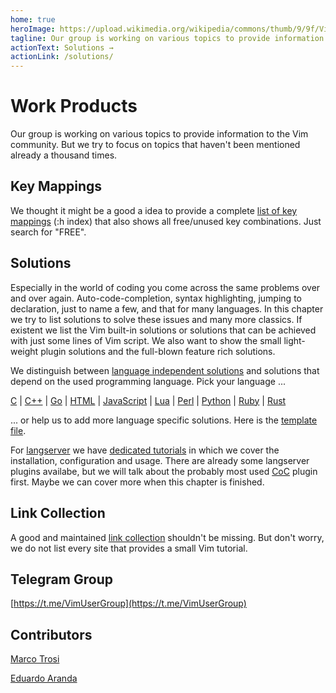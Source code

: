 ```yaml
---
home: true
heroImage: https://upload.wikimedia.org/wikipedia/commons/thumb/9/9f/Vimlogo.svg/64px-Vimlogo.svg.png
tagline: Our group is working on various topics to provide information to the Vim community
actionText: Solutions →
actionLink: /solutions/
--- 
```


# Work Products
Our group is working on various topics to provide information to the Vim community. But we try to focus on topics that
haven't been mentioned already a thousand times.

## Key Mappings
We thought it might be a good a idea to provide a complete [list of key mappings](keymappings/keymappings.md) (:h index)
that also shows all free/unused key combinations. Just search for "FREE".

## Solutions
Especially in the world of coding you come across the same problems over and over again. Auto-code-completion, syntax
highlighting, jumping to declaration, just to name a few, and that for many languages. In this chapter we try to list
solutions to solve these issues and many more classics. If existent we list the Vim built-in solutions or solutions that
can be achieved with just some lines of Vim script. We also want to show the small light-weight plugin solutions and the
full-blown feature rich solutions.

We distinguish between [language independent solutions](solutions/_language_independent.md) and solutions that depend on
the used programming language. Pick your language ...

[C](solutions/c.md) | [C++](solutions/c++.md) | [Go](solutions/go.md) | [HTML](solutions/html.md) |
[JavaScript](solutions/javascript.md) | [Lua](solutions/lua.md) | [Perl](solutions/perl.md) |
[Python](solutions/python.md) | [Ruby](solutions/ruby.md) | [Rust](solutions/rust.md)

... or help us to add more language specific solutions. Here is the [template file](solutions/_template.md).

For [langserver](https://langserver.org) we have [dedicated tutorials](solutions/langserver.md) in which we cover the
installation, configuration and usage. There are already some langserver plugins availabe, but we will talk about the
probably most used [CoC](solutions/coc.md) plugin first. Maybe we can cover more when this chapter is finished.

## Link Collection
A good and maintained [link collection](linkcollection/linkcollection.md) shouldn't be missing. But don't worry, we do
not list every site that provides a small Vim tutorial.


## Telegram Group

[https://t.me/VimUserGroup](https://t.me/VimUserGroup)

## Contributors

[Marco Trosi](https://github.com/marcotrosi)


[Eduardo Aranda](https://github.com/eduardoarandah)

